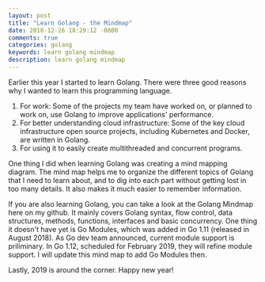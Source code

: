 ```yaml
---
layout: post
title: "Learn Golang - the Mindmap"
date: 2018-12-26 18:29:12 -0800
comments: true
categories: golang
keywords: learn golang mindmap
description: learn golang mindmap
---
```


Earlier this year I started to learn Golang. There were three good reasons why I wanted to learn this programming language.
1. For work: Some of the projects my team have worked on, or planned to work on, use Golang to improve applications' performance.
2. For better understanding cloud infrastructure: Some of the key cloud infrastructure open source projects, including Kubernetes and Docker, are written in Golang.
3. For using it to easily create multithreaded and concurrent programs.

One thing I did when learning Golang was creating a mind mapping diagram. The mind map helps me to organize the different topics of Golang that I need to learn about, and to dig into each part without getting lost in too many details. It also makes it much easier to remember information.

If you are also learning Golang, you can take a look at the Golang Mindmap here on my github. It mainly covers Golang syntax, flow control, data structures, methods, functions, interfaces and basic concurrency. One thing it doesn't have yet is Go Modules, which was added in Go 1.11 (released in August 2018). As Go dev team announced, current module support is priliminary. In Go 1.12, scheduled for February 2019, they will refine module support. I will update this mind map to add Go Modules then.

Lastly, 2019 is around the corner. Happy new year!


